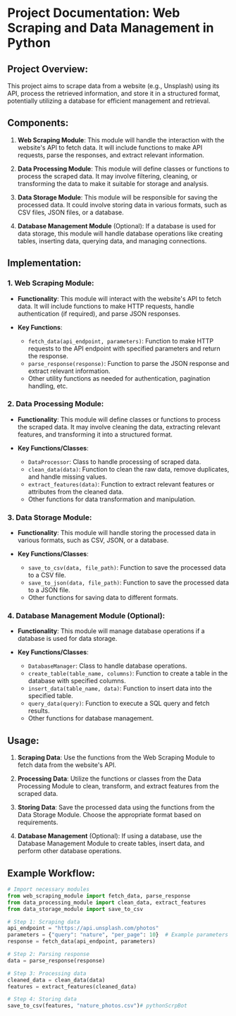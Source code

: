 # Project Documentation: Web Scraping and Data Management in Python

## Project Overview:

This project aims to scrape data from a website (e.g., Unsplash) using its API, process the retrieved information, and store it in a structured format, potentially utilizing a database for efficient management and retrieval.

## Components:

1. **Web Scraping Module**: This module will handle the interaction with the website's API to fetch data. It will include functions to make API requests, parse the responses, and extract relevant information.

2. **Data Processing Module**: This module will define classes or functions to process the scraped data. It may involve filtering, cleaning, or transforming the data to make it suitable for storage and analysis.

3. **Data Storage Module**: This module will be responsible for saving the processed data. It could involve storing data in various formats, such as CSV files, JSON files, or a database.

4. **Database Management Module** (Optional): If a database is used for data storage, this module will handle database operations like creating tables, inserting data, querying data, and managing connections.

## Implementation:

### 1. Web Scraping Module:

- **Functionality**: This module will interact with the website's API to fetch data. It will include functions to make HTTP requests, handle authentication (if required), and parse JSON responses.
  
- **Key Functions**:
  - `fetch_data(api_endpoint, parameters)`: Function to make HTTP requests to the API endpoint with specified parameters and return the response.
  - `parse_response(response)`: Function to parse the JSON response and extract relevant information.
  - Other utility functions as needed for authentication, pagination handling, etc.

### 2. Data Processing Module:

- **Functionality**: This module will define classes or functions to process the scraped data. It may involve cleaning the data, extracting relevant features, and transforming it into a structured format.
  
- **Key Functions/Classes**:
  - `DataProcessor`: Class to handle processing of scraped data.
  - `clean_data(data)`: Function to clean the raw data, remove duplicates, and handle missing values.
  - `extract_features(data)`: Function to extract relevant features or attributes from the cleaned data.
  - Other functions for data transformation and manipulation.

### 3. Data Storage Module:

- **Functionality**: This module will handle storing the processed data in various formats, such as CSV, JSON, or a database.
  
- **Key Functions/Classes**:
  - `save_to_csv(data, file_path)`: Function to save the processed data to a CSV file.
  - `save_to_json(data, file_path)`: Function to save the processed data to a JSON file.
  - Other functions for saving data to different formats.

### 4. Database Management Module (Optional):

- **Functionality**: This module will manage database operations if a database is used for data storage.
  
- **Key Functions/Classes**:
  - `DatabaseManager`: Class to handle database operations.
  - `create_table(table_name, columns)`: Function to create a table in the database with specified columns.
  - `insert_data(table_name, data)`: Function to insert data into the specified table.
  - `query_data(query)`: Function to execute a SQL query and fetch results.
  - Other functions for database management.

## Usage:

1. **Scraping Data**: Use the functions from the Web Scraping Module to fetch data from the website's API.

2. **Processing Data**: Utilize the functions or classes from the Data Processing Module to clean, transform, and extract features from the scraped data.

3. **Storing Data**: Save the processed data using the functions from the Data Storage Module. Choose the appropriate format based on requirements.

4. **Database Management** (Optional): If using a database, use the Database Management Module to create tables, insert data, and perform other database operations.

## Example Workflow:

```python
# Import necessary modules
from web_scraping_module import fetch_data, parse_response
from data_processing_module import clean_data, extract_features
from data_storage_module import save_to_csv

# Step 1: Scraping data
api_endpoint = "https://api.unsplash.com/photos"
parameters = {"query": "nature", "per_page": 10}  # Example parameters
response = fetch_data(api_endpoint, parameters)

# Step 2: Parsing response
data = parse_response(response)

# Step 3: Processing data
cleaned_data = clean_data(data)
features = extract_features(cleaned_data)

# Step 4: Storing data
save_to_csv(features, "nature_photos.csv")# pythonScrpBot
